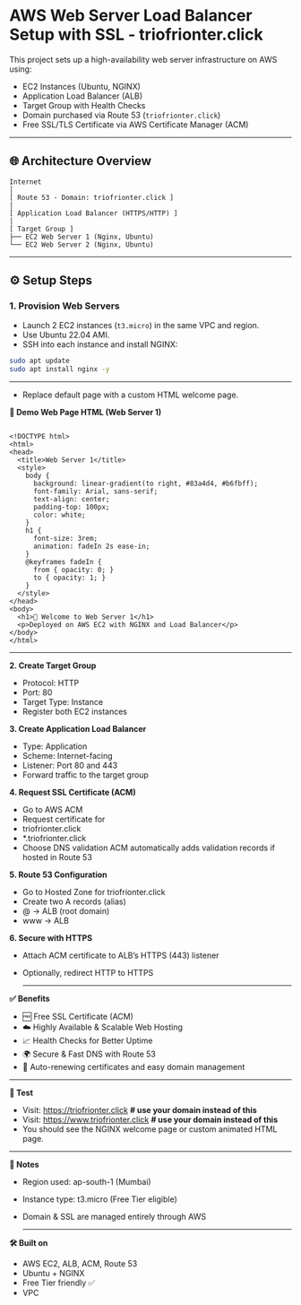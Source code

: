 # AWS Web Server Load Balancer Setup with SSL - triofrionter.click

This project sets up a high-availability web server infrastructure on AWS using:

- EC2 Instances (Ubuntu, NGINX)
- Application Load Balancer (ALB)
- Target Group with Health Checks
- Domain purchased via Route 53 (`triofrionter.click`)
- Free SSL/TLS Certificate via AWS Certificate Manager (ACM)

---

## 🌐 Architecture Overview

```
Internet
│
[ Route 53 - Domain: triofrionter.click ]
│
[ Application Load Balancer (HTTPS/HTTP) ]
│
[ Target Group ]
├── EC2 Web Server 1 (Nginx, Ubuntu)
└── EC2 Web Server 2 (Nginx, Ubuntu)

```



---

## ⚙️ Setup Steps

### 1. Provision Web Servers

- Launch 2 EC2 instances (`t3.micro`) in the same VPC and region.
- Use Ubuntu 22.04 AMI.
- SSH into each instance and install NGINX:

```bash
sudo apt update
sudo apt install nginx -y

```

---
- Replace default page with a custom HTML welcome page.

  
**📁 Demo Web Page HTML (Web Server 1)**

```

<!DOCTYPE html>
<html>
<head>
  <title>Web Server 1</title>
  <style>
    body {
      background: linear-gradient(to right, #83a4d4, #b6fbff);
      font-family: Arial, sans-serif;
      text-align: center;
      padding-top: 100px;
      color: white;
    }
    h1 {
      font-size: 3rem;
      animation: fadeIn 2s ease-in;
    }
    @keyframes fadeIn {
      from { opacity: 0; }
      to { opacity: 1; }
    }
  </style>
</head>
<body>
  <h1>🚀 Welcome to Web Server 1</h1>
  <p>Deployed on AWS EC2 with NGINX and Load Balancer</p>
</body>
</html>

```

---

**2. Create Target Group**

- Protocol: HTTP
- Port: 80
- Target Type: Instance
- Register both EC2 instances



**3. Create Application Load Balancer**

- Type: Application
- Scheme: Internet-facing
- Listener: Port 80 and 443
- Forward traffic to the target group

  

**4. Request SSL Certificate (ACM)**

- Go to AWS ACM
- Request certificate for
- triofrionter.click
- *.triofrionter.click
- Choose DNS validation
ACM automatically adds validation records if hosted in Route 53



**5. Route 53 Configuration**

- Go to Hosted Zone for triofrionter.click
- Create two A records (alias)
- @ → ALB (root domain)
- www → ALB


**6. Secure with HTTPS**

- Attach ACM certificate to ALB’s HTTPS (443) listener
- Optionally, redirect HTTP to HTTPS

  ---

**✅ Benefits**

- 🆓 Free SSL Certificate (ACM)
- ☁️ Highly Available & Scalable Web Hosting
- 📈 Health Checks for Better Uptime
- 🌍 Secure & Fast DNS with Route 53
- 🔄 Auto-renewing certificates and easy domain management

---


**🧪 Test**

- Visit: https://triofrionter.click      **# use your domain instead of this**
- Visit: https://www.triofrionter.click      **# use your domain instead of this**
- You should see the NGINX welcome page or custom animated HTML page.

---

**📎 Notes**

- Region used: ap-south-1 (Mumbai)
- Instance type: t3.micro (Free Tier eligible)
- Domain & SSL are managed entirely through AWS

  ---

**🛠 Built on**

- AWS EC2, ALB, ACM, Route 53
- Ubuntu + NGINX
- Free Tier friendly ✅
- VPC
